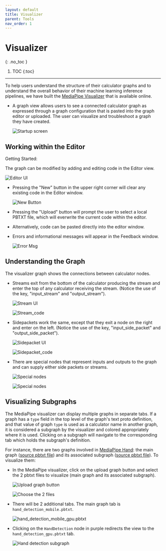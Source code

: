 ```yaml
---
layout: default
title: Visualizer
parent: Tools
nav_order: 1
---
```


# Visualizer
{: .no_toc }

1. TOC
{:toc}
---

To help users understand the structure of their calculator graphs and to
understand the overall behavior of their machine learning inference pipelines,
we have built the [MediaPipe Visualizer](https://viz.mediapipe.dev/)
that is available online.

*   A graph view allows users to see a connected calculator graph as expressed
    through a graph configuration that is pasted into the graph editor or
    uploaded. The user can visualize and troubleshoot a graph they have created.

    ![Startup screen](../images/startup_screen.png)

## Working within the Editor

Getting Started:

The graph can be modified by adding and editing code in the Editor view.

![Editor UI](../images/editor_view.png)

*   Pressing the "New" button in the upper right corner will clear any existing
    code in the Editor window.

    ![New Button](../images/upload_button.png)

*   Pressing the "Upload" button will prompt the user to select a local PBTXT
    file, which will everwrite the current code within the editor.

*   Alternatively, code can be pasted directly into the editor window.

*   Errors and informational messages will appear in the Feedback window.

    ![Error Msg](../images/console_error.png)

## Understanding the Graph

The visualizer graph shows the connections between calculator nodes.

*   Streams exit from the bottom of the calculator producing the stream and
    enter the top of any calculator receiving the stream. (Notice the use of the
    key, "input_stream" and "output_stream").

    ![Stream UI](../images/stream_ui.png)

    ![Stream_code](../images/stream_code.png)

*   Sidepackets work the same, except that they exit a node on the right and
    enter on the left. (Notice the use of the key, "input_side_packet" and
    "output_side_packet").

    ![Sidepacket UI](../images/side_packet.png)

    ![Sidepacket_code](../images/side_packet_code.png)

*   There are special nodes that represent inputs and outputs to the graph and
    can supply either side packets or streams.

    ![Special nodes](../images/special_nodes.png)

    ![Special nodes](../images/special_nodes_code.png)

## Visualizing Subgraphs

The MediaPipe visualizer can display multiple graphs in separate tabs. If a
graph has a `type` field in the top level of the graph's text proto definition,
and that value of graph `type` is used as a calculator name in another graph, it
is considered a subgraph by the visualizer and colored appropriately where it is
used. Clicking on a subgraph will navigate to the corresponding tab which holds
the subgraph's definition.

For instance, there are two graphs involved in
[MediaPipe Hand](../solutions/hand.md): the main graph
([source pbtxt file](https://github.com/google/mediapipe/blob/master/mediapipe/graphs/hand_tracking/hand_detection_mobile.pbtxt))
and its associated subgraph
([source pbtxt file](https://github.com/google/mediapipe/blob/master/mediapipe/graphs/hand_tracking/subgraphs/hand_detection_gpu.pbtxt)).
To visualize them:

*   In the MediaPipe visualizer, click on the upload graph button and select the
    2 pbtxt files to visualize (main graph and its associated subgraph).

    ![Upload graph button](../images/upload_button.png)

    ![Choose the 2 files](../images/upload_2pbtxt.png)

*   There will be 2 additional tabs. The main graph tab is
    `hand_detection_mobile.pbtxt`.

    ![hand_detection_mobile_gpu.pbtxt](../images/maingraph_visualizer.png)

*   Clicking on the `HandDetection` node in purple redirects the view to the
    `hand_detection_gpu.pbtxt` tab.

    ![Hand detection subgraph](../images/click_subgraph_handdetection.png)
